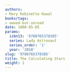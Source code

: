 ```yaml
---
authors:
- Mary Robinette Kowal
books/tags:
- owned-but-unread
date: 1800-05-05
params:
  isbn13: '9780765378385'
  series: Lady Astronaut
  series_order: '1'
  year: '2018'
slug: '9780765378385'
title: The Calculating Stars
weight: 1
---
```


<!--more-->